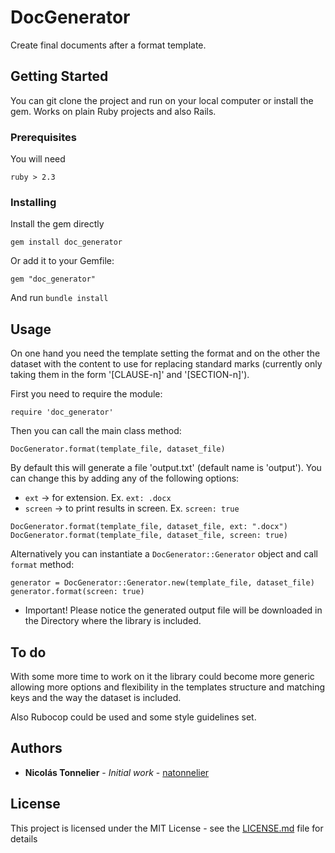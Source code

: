# DocGenerator

Create final documents after a format template.

## Getting Started

You can git clone the project and run on your local computer or install the gem. Works on plain Ruby projects and also Rails.

### Prerequisites

You will need

```
ruby > 2.3
```

### Installing

Install the gem directly

```
gem install doc_generator
```

Or add it to your Gemfile:

```
gem "doc_generator"
```

And run `bundle install`

## Usage

On one hand you need the template setting the format and on the other the dataset with the content to use for replacing standard marks (currently only taking them in the form '[CLAUSE-n]' and '[SECTION-n]').

First you need to require the module:

```
require 'doc_generator'
```

Then you can call the main class method:

```
DocGenerator.format(template_file, dataset_file)
```

By default this will generate a file 'output.txt' (default name is 'output').
You can change this by adding any of the following options:

* `ext` -> for extension. Ex. `ext: .docx`
* `screen` -> to print results in screen. Ex. `screen: true`

```
DocGenerator.format(template_file, dataset_file, ext: ".docx")
DocGenerator.format(template_file, dataset_file, screen: true)
```

Alternatively you can instantiate a `DocGenerator::Generator` object and call `format` method:

```
generator = DocGenerator::Generator.new(template_file, dataset_file)
generator.format(screen: true)
```

* Important! Please notice the generated output file will be downloaded in the Directory where the library is included.

## To do

With some more time to work on it the library could become more generic allowing more options and flexibility in the templates structure and matching keys and the way the dataset is included. 

Also Rubocop could be used and some style guidelines set.

## Authors

* **Nicolás Tonnelier** - *Initial work* - [natonnelier](https://github.com/natonnelier)

## License

This project is licensed under the MIT License - see the [LICENSE.md](LICENSE.md) file for details
